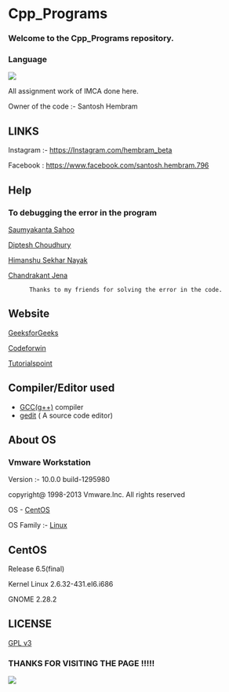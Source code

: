# Cpp_Programs

### Welcome to the Cpp_Programs repository.

### Language
 
![](https://encrypted-tbn0.gstatic.com/images?q=tbn:ANd9GcRYWxyDCwqgUjpwJs-_YYWVGZYB5wSXJ-HLjIwkrpj340Y0FT_l&s)

All assignment work of IMCA done here.
 
 Owner of the code :- Santosh Hembram
 
## LINKS

Instagram :- https://Instagram.com/hembram_beta

Facebook : https://www.facebook.com/santosh.hembram.796
 
## Help
### To debugging the error in the program

  [Saumyakanta Sahoo](https://www.facebook.com/saumyakanta.raja)
  
  [Diptesh Choudhury](https://www.facebook.com/diptesh.choudhory)
  
  [Himanshu Sekhar Nayak](https://github.com/Himanshu40)
  
  [Chandrakant Jena](https://github.com/Chandrakant100)
  
          Thanks to my friends for solving the error in the code.

## Website

  [GeeksforGeeks](https://www.geeksforgeeks.org/)
    
  [Codeforwin](https://www.codeforwin.org/)
  
  [Tutorialspoint](https://www.tutorialspoint.com/)
  
## Compiler/Editor used

 + [GCC(g++)](https://gcc.gnu.org/) compiler
 + [gedit](https://www.gedit.org/) ( A source code editor)
  
## About OS
  ### Vmware Workstation
  
  Version :- 10.0.0 build-1295980
  
  copyright@ 1998-2013 Vmware.Inc. All rights reserved
  
  OS - [CentOS](https://www.centos.org/)
  
  OS Family :- [Linux](https://www.linux.org/)
  
## CentOS

 Release 6.5(final)
 
 Kernel Linux 2.6.32-431.el6.i686
 
 GNOME 2.28.2
 
## LICENSE

 [GPL v3](https://github.com/HembramBeta777/Cpp_Programs//blob/master/LICENSE)
 
 
 ### THANKS FOR VISITING THE PAGE !!!!!
 ![](https://img.freepik.com/free-vector/praying-hands-background_23-2148003586.jpg?size=338&ext=jpg)
 
   
